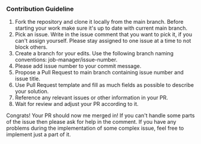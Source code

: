 ### Contribution Guideline

1. Fork the repository and clone it locally from the main branch. Before starting your work make sure it's up to date with current main branch.
2. Pick an issue. Write in the issue comment that you want to pick it, if you can't assign yourself. Please stay assigned to one issue at a time to not block others.
3. Create a branch for your edits. Use the following branch naming conventions: job-manager/issue-number.
4. Please add issue number to your commit message.
5. Propose a Pull Request to main branch containing issue number and issue title.
6. Use Pull Request template and fill as much fields as possible to describe your solution.
7. Reference any relevant issues or other information in your PR.
8. Wait for review and adjust your PR according to it.

Congrats! Your PR should now me merged in!
If you can't handle some parts of the issue then please ask for help in the comment. If you have any problems during the implementation of some complex issue, feel free to implement just a part of it.
